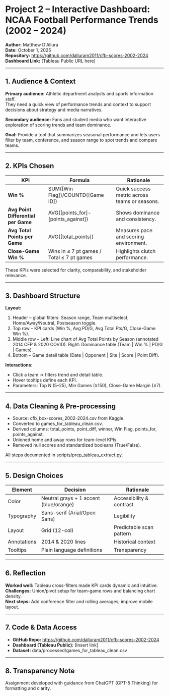 # Project 2 – Interactive Dashboard: NCAA Football Performance Trends (2002 – 2024)
**Author:** Matthew D'Allura  
**Date:** October 1, 2025  
**Repository:** https://github.com/dalluram2011/cfb-scores-2002-2024  
**Dashboard Link:** [Tableau Public URL here]  

---

## 1. Audience & Context
**Primary audience:** Athletic department analysts and sports information staff.  
They need a quick view of performance trends and context to support decisions about strategy and media narratives.  

**Secondary audience:** Fans and student media who want interactive exploration of scoring trends and team dominance.  

**Goal:** Provide a tool that summarizes seasonal performance and lets users filter by team, conference, and season range to spot trends and compare teams.

---

## 2. KPIs Chosen
| KPI | Formula | Rationale |
| ---- | --------- | ----------- |
| **Win %** | SUM([Win Flag])/COUNTD([Game ID]) | Quick success metric across teams or seasons. |
| **Avg Point Differential per Game** | AVG([points_for]-[points_against]) | Shows dominance and consistency. |
| **Avg Total Points per Game** | AVG([total_points]) | Measures pace and scoring environment. |
| **Close-Game Win %** | Wins in ≤ 7 pt games / Total ≤ 7 pt games | Highlights clutch performance. |

These KPIs were selected for clarity, comparability, and stakeholder relevance.

---

## 3. Dashboard Structure
**Layout:**
1. Header – global filters: Season range, Team multiselect, Home/Away/Neutral, Postseason toggle.  
2. Top row – KPI cards (Win %, Avg PD/G, Avg Total Pts/G, Close-Game Win %).  
3. Middle row – Left: Line chart of Avg Total Points by Season (annotated 2014 CFP & 2020 COVID). Right: Dominance table (Team | Win % | PD/G | Games).  
4. Bottom – Game detail table (Date | Opponent | Site | Score | Point Diff).  

**Interactions:**  
- Click a team → filters trend and detail table.  
- Hover tooltips define each KPI.  
- Parameters: Top N (5–25), Min Games (≥150), Close-Game Margin (≤7).  

---

## 4. Data Cleaning & Pre-processing
- Source: cfb_box-scores_2002-2024.csv from Kaggle.  
- Converted to games_for_tableau_clean.csv.  
- Derived columns: total_points, point_diff, winner, Win Flag, points_for, points_against.  
- Unioned home and away rows for team-level KPIs.  
- Removed null scores and standardized booleans (True/False).  

All steps documented in scripts/prep_tableau_extract.py.

---

## 5. Design Choices
| Element | Decision | Rationale |
| ---------- | ----------- | ------------- |
| Color | Neutral grays + 1 accent (blue/orange) | Accessibility & contrast |
| Typography | Sans-serif (Arial/Open Sans) | Legibility |
| Layout | Grid (12-col) | Predictable scan pattern |
| Annotations | 2014 & 2020 lines | Historical context |
| Tooltips | Plain language definitions | Transparency |

---

## 6. Reflection
**Worked well:** Tableau cross-filters made KPI cards dynamic and intuitive.  
**Challenges:** Union/pivot setup for team-game rows and balancing chart density.  
**Next steps:** Add conference filter and rolling averages; improve mobile layout.  

---

## 7. Code & Data Access
- **GitHub Repo:** https://github.com/dalluram2011/cfb-scores-2002-2024  
- **Dashboard (Tableau Public):** [Insert link]  
- **Dataset:** data/processed/games_for_tableau_clean.csv  

---

## 8. Transparency Note
Assignment developed with guidance from ChatGPT (GPT-5 Thinking) for formatting and clarity.
